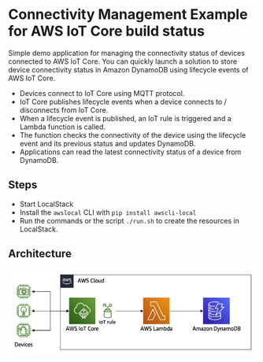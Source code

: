 # Connectivity Management Example for AWS IoT Core build status

Simple demo application for managing the connectivity status of devices connected to AWS IoT Core. You can quickly launch a solution to store device connectivity status in Amazon DynamoDB using lifecycle events of AWS IoT Core.

- Devices connect to IoT Core using MQTT protocol.
- IoT Core publishes lifecycle events when a device connects to / disconnects from IoT Core.
- When a lifecycle event is published, an IoT rule is triggered and a Lambda function is called.
- The function checks the connectivity of the device using the lifecycle event and its previous status and updates DynamoDB.
- Applications can read the latest connectivity status of a device from DynamoDB.

## Steps

- Start LocalStack
- Install the `awslocal` CLI with `pip install awscli-local`
- Run the commands or the script `./run.sh` to create the resources in LocalStack.

## Architecture

![Architecture](./architecture.png)
